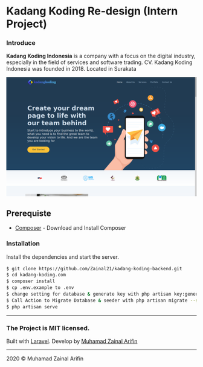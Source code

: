 # Kadang Koding Re-design (Intern Project)

### Introduce

**Kadang Koding Indonesia** is a company with a focus on the digital industry, especially in the field of services and software trading. CV. Kadang Koding Indonesia was founded in 2018. Located in Surakata

![Home](public/demo/image9.png)

## Prerequiste

-   [Composer](https://getcomposer.org/) - Download and Install Composer

### Installation

Install the dependencies and start the server.

```sh
$ git clone https://github.com/Zainal21/kadang-koding-backend.git
$ cd kadang-koding.com
$ composer install
$ cp .env.example to .env
$ change setting for database & generate key with php artisan key:generate
$ Call Action to Migrate Database & seeder with php artisan migrate --seed
$ php artisan serve
```

---

### The Project is MIT licensed.

Built with [Laravel](laravel.com/). Develop by [Muhamad Zainal Arifin](muhammadzaindev.vercel.app/)

---

2020 © Muhamad Zainal Arifin
